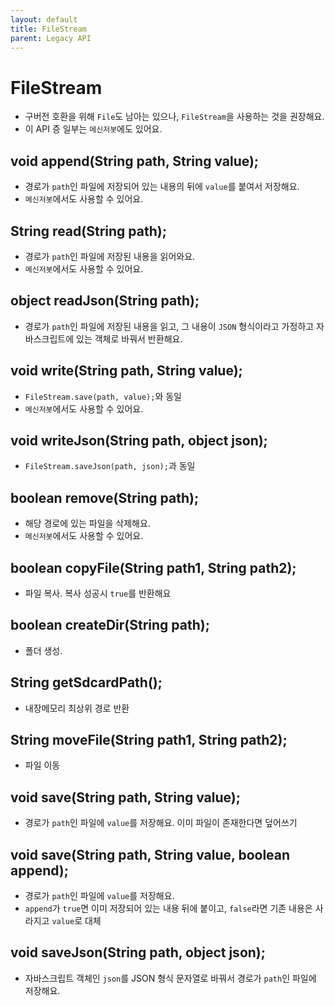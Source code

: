```yaml
---
layout: default
title: FileStream
parent: Legacy API
---
```


# FileStream
* 구버전 호환을 위해 `File`도 남아는 있으나, `FileStream`을 사용하는 것을 권장해요.
* 이 API 증 일부는 `메신저봇`에도 있어요.

## void append(String path, String value);
* 경로가 `path`인 파일에 저장되어 있는 내용의 뒤에 `value`를 붙여서 저장해요.
* `메신저봇`에서도 사용할 수 있어요.

## String read(String path);
* 경로가 `path`인 파일에 저장된 내용을 읽어와요.
* `메신저봇`에서도 사용할 수 있어요.

## object readJson(String path);
* 경로가 `path`인 파일에 저장된 내용을 읽고, 그 내용이 `JSON` 형식이라고 가정하고 자바스크립트에 있는 객체로 바꿔서 반환해요.

## void write(String path, String value);
* `FileStream.save(path, value);`와 동일
* `메신저봇`에서도 사용할 수 있어요.

## void writeJson(String path, object json);
* `FileStream.saveJson(path, json);`과 동일

## boolean remove(String path);
* 해당 경로에 있는 파일을 삭제해요.
* `메신저봇`에서도 사용할 수 있어요.


## boolean copyFile(String path1, String path2);
* 파일 복사. 복사 성공시 `true`를 반환해요

## boolean createDir(String path);
* 폴더 생성.

## String getSdcardPath();
* 내장메모리 최상위 경로 반환

## String moveFile(String path1, String path2);
* 파일 이동

## void save(String path, String value);
* 경로가 `path`인 파일에 `value`를 저장해요. 이미 파일이 존재한다면 덮어쓰기

## void save(String path, String value, boolean append);
* 경로가 `path`인 파일에 `value`를 저장해요.
* `append`가 `true`면 이미 저장되어 있는 내용 뒤에 붙이고, `false`라면 기존 내용은 사라지고 `value`로 대체

## void saveJson(String path, object json);
* 자바스크립트 객체인 `json`를 JSON 형식 문자열로 바꿔서 경로가 `path`인 파일에 저장해요.